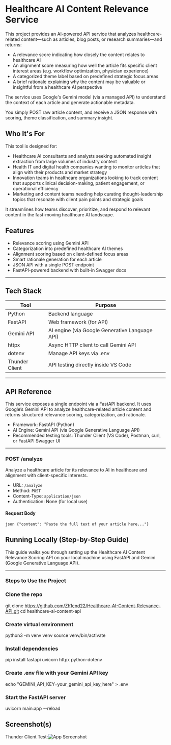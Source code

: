 # Healthcare AI Content Relevance Service

This project provides an AI-powered API service that analyzes healthcare-related content—such as articles, blog posts, or research summaries—and returns:

- A relevance score indicating how closely the content relates to healthcare AI
- An alignment score measuring how well the article fits specific client interest areas (e.g. workflow optimization, physician experience)
- A categorized theme label based on predefined strategic focus areas
- A brief rationale explaining why the content may be valuable or insightful from a healthcare AI perspective

The service uses Google's Gemini model (via a managed API) to understand the context of each article and generate actionable metadata.

You simply POST raw article content, and receive a JSON response with scoring, theme classification, and summary insight.

## Who It's For

This tool is designed for:

- Healthcare AI consultants and analysts seeking automated insight extraction from large volumes of industry content
- Health IT and digital health companies wanting to monitor articles that align with their products and market strategy
- Innovation teams in healthcare organizations looking to track content that supports clinical decision-making, patient engagement, or operational efficiency
- Marketing and content teams needing help curating thought-leadership topics that resonate with client pain points and strategic goals

It streamlines how teams discover, prioritize, and respond to relevant content in the fast-moving healthcare AI landscape.

## Features

- Relevance scoring using Gemini API
- Categorization into predefined healthcare AI themes
- Alignment scoring based on client-defined focus areas
- Smart rationale generation for each article
- JSON API with a single POST endpoint
- FastAPI-powered backend with built-in Swagger docs

---

## Tech Stack

| Tool            | Purpose                                         |
|-----------------|-------------------------------------------------|
|  Python       | Backend language                                 |
|  FastAPI      | Web framework (for API)                          |
|  Gemini API   | AI engine (via Google Generative Language API)   |
|  httpx        | Async HTTP client to call Gemini API             |
|  dotenv       | Manage API keys via .env                         |
| Thunder Client | API testing directly inside VS Code             |

---
## API Reference

This service exposes a single endpoint via a FastAPI backend. It uses Google’s Gemini API to analyze healthcare-related article content and returns structured relevance scoring, categorization, and rationale.

-  Framework: FastAPI (Python)
-  AI Engine: Gemini API (via Google Generative Language API)
-  Recommended testing tools: Thunder Client (VS Code), Postman, curl, or FastAPI Swagger UI

---

### POST /analyze

Analyze a healthcare article for its relevance to AI in healthcare and alignment with client-specific interests.

- URL: `/analyze`
- Method: `POST`
- Content-Type: `application/json`
- Authentication: None (for local use)

#### Request Body

    json {"content": "Paste the full text of your article here..."}
## Running Locally (Step-by-Step Guide)

This guide walks you through setting up the Healthcare AI Content Relevance Scoring API on your local machine using FastAPI and Gemini (Google Generative Language API).

---

### Steps to Use the Project

### Clone the repo
git clone https://github.com/Zh1end22/Healthcare-AI-Content-Relevance-API.git
cd healthcare-ai-content-api

### Create virtual environment
python3 -m venv venv
source venv/bin/activate

### Install dependencies
pip install fastapi uvicorn httpx python-dotenv

### Create .env file with your Gemini API key
echo "GEMINI_API_KEY=your_gemini_api_key_here" > .env

### Start the FastAPI server
uvicorn main:app --reload
## Screenshot(s)

Thunder Client Test:![App Screenshot](https://i.imgur.com/VY6hzqk.png)


